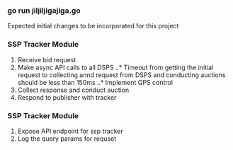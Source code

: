 ### go run jiljiljigajiga.go

Expected initial changes to be incorporated for this project

### SSP Tracker Module
1. Receive bid request
2. Make async API calls to all DSPS
    ..* Timeout from getting the initial request to collecting annd request from DSPS and conducting auctions should be less than 150ms
    ..* Implement QPS control
3. Collect response and conduct auction
4. Respond to publisher with tracker

### SSP Tracker Module
1. Expose API endpoint for ssp tracker
2. Log the query params for requset
